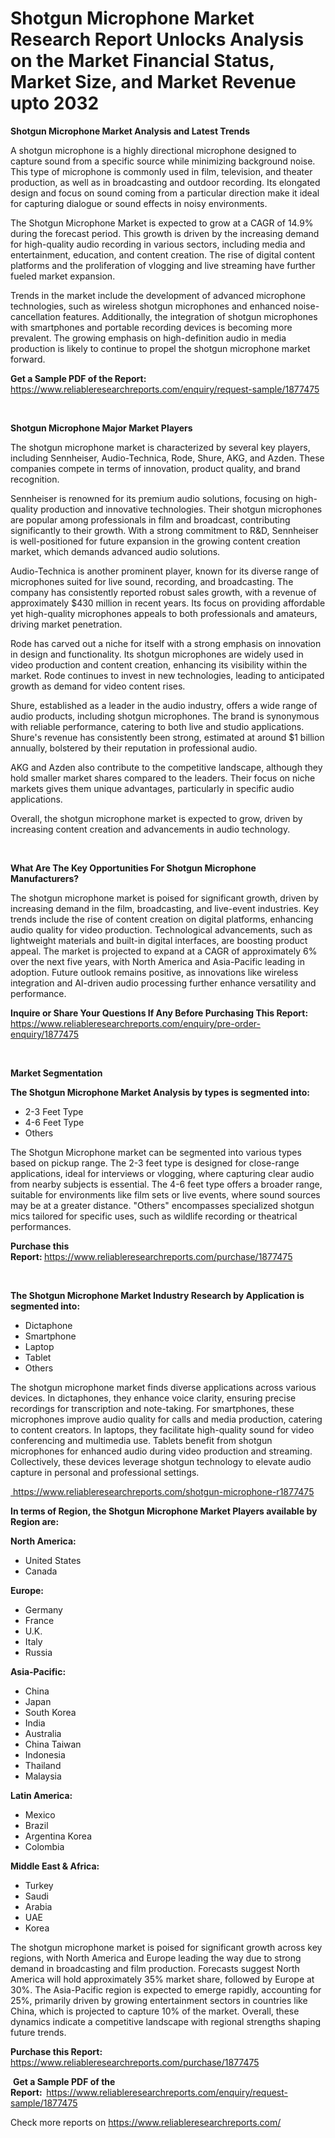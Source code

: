 <p><h1>Shotgun Microphone Market Research Report Unlocks Analysis on the Market Financial Status, Market Size, and Market Revenue upto 2032</h1></p><p><strong>Shotgun Microphone Market Analysis and Latest Trends</strong></p>
<p><p>A shotgun microphone is a highly directional microphone designed to capture sound from a specific source while minimizing background noise. This type of microphone is commonly used in film, television, and theater production, as well as in broadcasting and outdoor recording. Its elongated design and focus on sound coming from a particular direction make it ideal for capturing dialogue or sound effects in noisy environments.</p><p>The Shotgun Microphone Market is expected to grow at a CAGR of 14.9% during the forecast period. This growth is driven by the increasing demand for high-quality audio recording in various sectors, including media and entertainment, education, and content creation. The rise of digital content platforms and the proliferation of vlogging and live streaming have further fueled market expansion. </p><p>Trends in the market include the development of advanced microphone technologies, such as wireless shotgun microphones and enhanced noise-cancellation features. Additionally, the integration of shotgun microphones with smartphones and portable recording devices is becoming more prevalent. The growing emphasis on high-definition audio in media production is likely to continue to propel the shotgun microphone market forward.</p></p>
<p><strong>Get a Sample PDF of the Report:&nbsp;</strong> <a href="https://www.reliableresearchreports.com/enquiry/request-sample/1877475?utm_campaign=2229&utm_medium=2&utm_source=Github&utm_content=ia&utm_term=07022025&utm_id=shotgun-microphone">https://www.reliableresearchreports.com/enquiry/request-sample/1877475</a></p>
<p>&nbsp;</p>
<p><strong>Shotgun Microphone Major Market Players</strong></p>
<p><p>The shotgun microphone market is characterized by several key players, including Sennheiser, Audio-Technica, Rode, Shure, AKG, and Azden. These companies compete in terms of innovation, product quality, and brand recognition.</p><p>Sennheiser is renowned for its premium audio solutions, focusing on high-quality production and innovative technologies. Their shotgun microphones are popular among professionals in film and broadcast, contributing significantly to their growth. With a strong commitment to R&D, Sennheiser is well-positioned for future expansion in the growing content creation market, which demands advanced audio solutions.</p><p>Audio-Technica is another prominent player, known for its diverse range of microphones suited for live sound, recording, and broadcasting. The company has consistently reported robust sales growth, with a revenue of approximately $430 million in recent years. Its focus on providing affordable yet high-quality microphones appeals to both professionals and amateurs, driving market penetration.</p><p>Rode has carved out a niche for itself with a strong emphasis on innovation in design and functionality. Its shotgun microphones are widely used in video production and content creation, enhancing its visibility within the market. Rode continues to invest in new technologies, leading to anticipated growth as demand for video content rises.</p><p>Shure, established as a leader in the audio industry, offers a wide range of audio products, including shotgun microphones. The brand is synonymous with reliable performance, catering to both live and studio applications. Shure's revenue has consistently been strong, estimated at around $1 billion annually, bolstered by their reputation in professional audio.</p><p>AKG and Azden also contribute to the competitive landscape, although they hold smaller market shares compared to the leaders. Their focus on niche markets gives them unique advantages, particularly in specific audio applications.</p><p>Overall, the shotgun microphone market is expected to grow, driven by increasing content creation and advancements in audio technology.</p></p>
<p>&nbsp;</p>
<p><strong>What Are The Key Opportunities For Shotgun Microphone Manufacturers?</strong></p>
<p><p>The shotgun microphone market is poised for significant growth, driven by increasing demand in the film, broadcasting, and live-event industries. Key trends include the rise of content creation on digital platforms, enhancing audio quality for video production. Technological advancements, such as lightweight materials and built-in digital interfaces, are boosting product appeal. The market is projected to expand at a CAGR of approximately 6% over the next five years, with North America and Asia-Pacific leading in adoption. Future outlook remains positive, as innovations like wireless integration and AI-driven audio processing further enhance versatility and performance.</p></p>
<p><strong>Inquire or Share Your Questions If Any Before Purchasing This Report:</strong> <a href="https://www.reliableresearchreports.com/enquiry/pre-order-enquiry/1877475?utm_campaign=2229&utm_medium=2&utm_source=Github&utm_content=ia&utm_term=07022025&utm_id=shotgun-microphone">https://www.reliableresearchreports.com/enquiry/pre-order-enquiry/1877475</a></p>
<p>&nbsp;</p>
<p><strong>Market Segmentation</strong></p>
<p><strong>The Shotgun Microphone Market Analysis by types is segmented into:</strong></p>
<p><ul><li>2-3 Feet Type</li><li>4-6 Feet Type</li><li>Others</li></ul></p>
<p><p>The Shotgun Microphone market can be segmented into various types based on pickup range. The 2-3 feet type is designed for close-range applications, ideal for interviews or vlogging, where capturing clear audio from nearby subjects is essential. The 4-6 feet type offers a broader range, suitable for environments like film sets or live events, where sound sources may be at a greater distance. "Others" encompasses specialized shotgun mics tailored for specific uses, such as wildlife recording or theatrical performances.</p></p>
<p><strong>Purchase this Report:&nbsp;</strong><a href="https://www.reliableresearchreports.com/purchase/1877475?utm_campaign=2229&utm_medium=2&utm_source=Github&utm_content=ia&utm_term=07022025&utm_id=shotgun-microphone">https://www.reliableresearchreports.com/purchase/1877475</a></p>
<p>&nbsp;</p>
<p><strong>The Shotgun Microphone Market Industry Research by Application is segmented into:</strong></p>
<p><ul><li>Dictaphone</li><li>Smartphone</li><li>Laptop</li><li>Tablet</li><li>Others</li></ul></p>
<p><p>The shotgun microphone market finds diverse applications across various devices. In dictaphones, they enhance voice clarity, ensuring precise recordings for transcription and note-taking. For smartphones, these microphones improve audio quality for calls and media production, catering to content creators. In laptops, they facilitate high-quality sound for video conferencing and multimedia use. Tablets benefit from shotgun microphones for enhanced audio during video production and streaming. Collectively, these devices leverage shotgun technology to elevate audio capture in personal and professional settings.</p></p>
<p><a href="https://www.reliableresearchreports.com/shotgun-microphone-r1877475?utm_campaign=2229&utm_medium=2&utm_source=Github&utm_content=ia&utm_term=07022025&utm_id=shotgun-microphone">&nbsp;https://www.reliableresearchreports.com/shotgun-microphone-r1877475</a></p>
<p><strong>In terms of Region, the Shotgun Microphone Market Players available by Region are:</strong></p>
<p>
    <p> <strong> North America: </strong>
        <ul>
            <li>United States</li>
            <li>Canada</li>
        </ul>
        </p> 
    <p> <strong> Europe: </strong>
        <ul>
            <li>Germany</li>
            <li>France</li>
            <li>U.K.</li>
            <li>Italy</li>
            <li>Russia</li>
        </ul>
        </p> 
    <p> <strong> Asia-Pacific: </strong>
        <ul>
            <li>China</li>
            <li>Japan</li>
            <li>South Korea</li>
            <li>India</li>
            <li>Australia</li>
            <li>China Taiwan</li>
            <li>Indonesia</li>
            <li>Thailand</li>
            <li>Malaysia</li>
        </ul>
        </p> 
    <p> <strong> Latin America: </strong>
        <ul>
            <li>Mexico</li>
            <li>Brazil</li>
            <li>Argentina Korea</li>
            <li>Colombia</li>
        </ul>
        </p> 
    <p> <strong> Middle East & Africa: </strong>
        <ul>
            <li>Turkey</li>
            <li>Saudi</li>
            <li>Arabia</li>
            <li>UAE</li>
            <li>Korea</li>
        </ul>
    </p>
    </p>
<p><p>The shotgun microphone market is poised for significant growth across key regions, with North America and Europe leading the way due to strong demand in broadcasting and film production. Forecasts suggest North America will hold approximately 35% market share, followed by Europe at 30%. The Asia-Pacific region is expected to emerge rapidly, accounting for 25%, primarily driven by growing entertainment sectors in countries like China, which is projected to capture 10% of the market. Overall, these dynamics indicate a competitive landscape with regional strengths shaping future trends.</p></p>
<p><strong>Purchase this Report: </strong><a href="https://www.reliableresearchreports.com/purchase/1877475?utm_campaign=2229&utm_medium=2&utm_source=Github&utm_content=ia&utm_term=07022025&utm_id=shotgun-microphone">https://www.reliableresearchreports.com/purchase/1877475</a></p>
<p>&nbsp;<strong>Get a Sample PDF of the Report:&nbsp;&nbsp;</strong><a href="https://www.reliableresearchreports.com/enquiry/request-sample/1877475?utm_campaign=2229&utm_medium=2&utm_source=Github&utm_content=ia&utm_term=07022025&utm_id=shotgun-microphone">https://www.reliableresearchreports.com/enquiry/request-sample/1877475</a></p>
<p><strong></strong></p>
<p>Check more reports on <a href="https://www.reliableresearchreports.com/?utm_campaign=2229&utm_medium=2&utm_source=Github&utm_content=ia&utm_term=07022025&utm_id=shotgun-microphone">https://www.reliableresearchreports.com/</a></p>